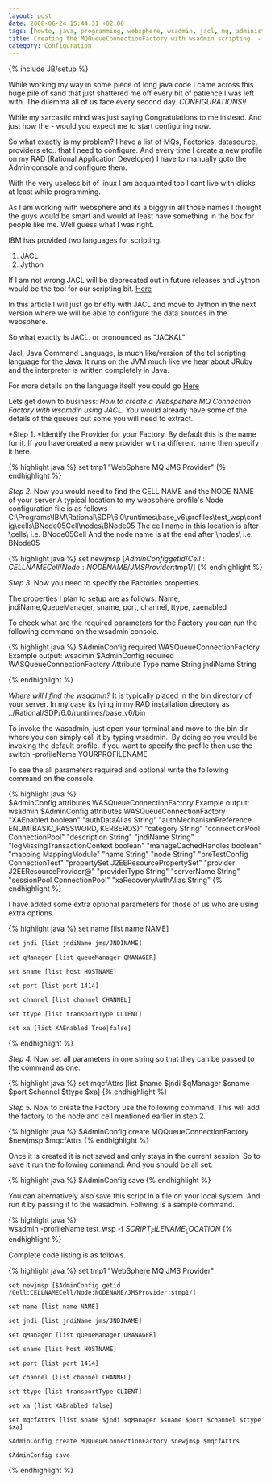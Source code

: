 ```yaml
---
layout: post
date: 2008-06-24 15:44:31 +02:00
tags: [howto, java, programming, websphere, wsadmin, jacl, mq, administrator, scripting, sysadmin, ibm]
title: Creating the MQQueueConnectionFactory with wsadmin scripting  - JACL Part 1.
category: Configuration
---
```

{% include JB/setup %}


While working my way in some piece of long java code I came across this huge pile of sand that just shattered me off every bit of patience I was left with. The dilemma all of us face every second day. *CONFIGURATIONS!!*

While my sarcastic mind was just saying Congratulations to me instead. And just how the - would you expect me to start configuring now.

So what exactly is my problem? I have a list of MQs, Factories, datasource, providers etc.. that I need to configure. And every time I create a new profile on my RAD (Rational Application Developer) I have to manually goto the Admin console and configure them.

With the very useless bit of linux I am acquainted too I cant live with clicks at least while programming.

As I am working with websphere and its a biggy in all those names I thought the guys would be smart and would at least have something in the box for people like me. Well guess what I was right.

IBM has provided two languages for scripting.

1. JACL
2. Jython

If I am not wrong JACL will be deprecated out in future releases and Jython would be the tool for our scripting bit. 
[Here](http://publib.boulder.ibm.com/infocenter/wasinfo/v6r1/index.jsp?topic=/com.ibm.websphere.nd.doc/info/ae/ae/rmig_deprecationlist.html)

In this article I will just go briefly with JACL and move to Jython in the next version where we will be able to configure the data sources in the websphere.

So what exactly is JACL. or pronounced as "JACKAL"

Jacl, Java Command Language, is much like/version of the tcl scripting language for the Java. It runs on the JVM much like we hear about JRuby and the interpreter is written completely in Java.

For more details on the language itself you could go [Here](http://publib.boulder.ibm.com/infocenter/imshelp1/v3r0/index.jsp?topic=/com.ibm.sif.doc/jaclabout.html)

Lets get down to business: *How to create a Webspehere MQ Connection Factory with wsamdin using JACL.*
You would already have some of the details of the queues but some you will need to extract.

*Step 1.
*Identify the Provider for your Factory. By default this is the name for it. If you have created a new provider with a different name then specify it here.

{% highlight java %}
	set tmp1 "WebSphere MQ JMS Provider"
{% endhighlight %}

*Step 2.*
Now you would need to find the CELL NAME and the NODE NAME of your server
A typical location to my websphere profile's Node configuration file is as follows
C:\Programs\IBM\Rational\SDP\6.0\runtimes\base_v6\profiles\test_wsp\config\cells\BNode05Cell\nodes\BNode05
The cell name in this location is after \cells\ i.e. BNode05Cell
And the node name is at the end after \nodes\ i.e. BNode05

{% highlight java %}
	set newjmsp [$AdminConfig getid /Cell:CELLNAMECell/Node:NODENAME/JMSProvider:$tmp1/]
{% endhighlight %}

*Step 3.*
Now you need to specify the Factories properties.

The properties I plan to setup are as follows.
	Name, jndiName,QueueManager, sname, port, channel, ttype, xaenabled

To check what are the required parameters for the Factory you can run the following command on the wsadmin console.

{% highlight java %}
	$AdminConfig required WASQueueConnectionFactory
	Example output:
	wsadmin $AdminConfig required WASQueueConnectionFactory
	Attribute                       Type
	name                            String
	jndiName                        String

{% endhighlight %}

*Where will I find the wsadmin?*
It is typically placed in the bin directory of your server.
In my case its lying in my RAD installation directory as
../Rational/SDP/6.0/runtimes/base_v6/bin

To invoke the wasadmin, just open your terminal and move to the bin dir where you can simply call it by typing wsadmin.  By doing so you would be invoking the default profile. if you want to specify the profile then use the switch -profileName YOURPROFILENAME

To see the all parameters required and optional write the following command on the console.

{% highlight java %}	
	$AdminConfig attributes WASQueueConnectionFactory
	Example output:
	wsadmin $AdminConfig attributes WASQueueConnectionFactory
	"XAEnabled boolean"
	"authDataAlias String"
	"authMechanismPreference ENUM(BASIC_PASSWORD, KERBEROS)"
	"category String"
	"connectionPool ConnectionPool"
	"description String"
	"jndiName String"
	"logMissingTransactionContext boolean"
	"manageCachedHandles boolean"
	"mapping MappingModule"
	"name String"
	"node String"
	"preTestConfig ConnectionTest"
	"propertySet J2EEResourcePropertySet"
	"provider J2EEResourceProvider@"
	"providerType String"
	"serverName String"
	"sessionPool ConnectionPool"
	"xaRecoveryAuthAlias String"
{% endhighlight %}

I have added some extra optional parameters for those of us who are using extra options.

{% highlight java %}
	set name [list name NAME]

	set jndi [list jndiName jms/JNDINAME]

	set qManager [list queueManager QMANAGER]

	set sname [list host HOSTNAME]

	set port [list port 1414]

	set channel [list channel CHANNEL]

	set ttype [list transportType CLIENT]

	set xa [list XAEnabled True|false]
{% endhighlight %}

*Step 4.*
Now set all parameters in one string so that they can be passed to the command as one.

{% highlight java %}
	set mqcfAttrs [list $name $jndi $qManager $sname $port $channel $ttype $xa]
{% endhighlight %}

*Step 5.*
Now to create the Factory use the following command. This will add the factory to the node and cell mentioned earlier in step 2.

{% highlight java %}
	$AdminConfig create MQQueueConnectionFactory $newjmsp $mqcfAttrs
{% endhighlight %}

Once it is created it is not saved and only stays in the current session. So to save it run the following command. And you should be all set.

{% highlight java %}
	$AdminConfig save
{% endhighlight %}

You can alternatively also save this script in a file on your local system. And run it by passing it to the wasadmin. Follwing is a sample command.

{% highlight java %}	
	wsadmin -profileName test_wsp -f $SCRIPT_FILENAME_LOCATION$
{% endhighlight %}

Complete code listing is as follows.

{% highlight java %}
	set tmp1 "WebSphere MQ JMS Provider"

	set newjmsp [$AdminConfig getid /Cell:CELLNAMECell/Node:NODENAME/JMSProvider:$tmp1/]

	set name [list name NAME]

	set jndi [list jndiName jms/JNDINAME]

	set qManager [list queueManager QMANAGER]

	set sname [list host HOSTNAME]

	set port [list port 1414]

	set channel [list channel CHANNEL]

	set ttype [list transportType CLIENT]

	set xa [list XAEnabled false]

	set mqcfAttrs [list $name $jndi $qManager $sname $port $channel $ttype $xa]

	$AdminConfig create MQQueueConnectionFactory $newjmsp $mqcfAttrs

	$AdminConfig save
{% endhighlight %}

 
